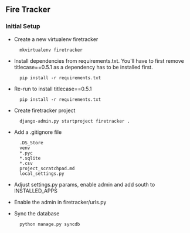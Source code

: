 ## Fire Tracker

### Initial Setup

* Create a new virtualenv firetracker

        mkvirtualenv firetracker

* Install dependencies from requirements.txt. You'll have to first remove titlecase==0.5.1 as a dependency has to be installed first.

        pip install -r requirements.txt

* Re-run to install titlecase==0.5.1

        pip install -r requirements.txt

* Create firetracker project

        django-admin.py startproject firetracker .

* Add a .gitignore file

        .DS_Store
        venv
        *.pyc
        *.sqlite
        *.csv
        project_scratchpad.md
        local_settings.py

* Adjust settings.py params, enable admin and add south to INSTALLED_APPS

* Enable the admin in firetracker/urls.py

* Sync the database

        python manage.py syncdb
